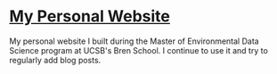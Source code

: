# [My Personal Website](hdolinh.github.io)

My personal website I built during the Master of Environmental Data Science program at UCSB's Bren School. I continue to use it and try to regularly add blog posts.
